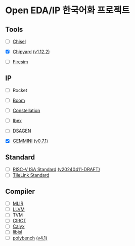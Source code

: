 # Open EDA/IP 한국어화 프로젝트

## Tools
- [ ] [Chisel](https://www.chisel-lang.org/docs) 
- [x] [Chipyard](https://chipyard.readthedocs.io/en/latest/index.html) [\(v1.12.2\)](https://github.com/ParkDongho/chipyard/blob/docs-kr-1.12.2/docs/index.rst)
- [ ] [Firesim](https://docs.fires.im/en/latest/)


## IP
- [ ] Rocket
- [ ] [Boom](https://docs.boom-core.org/en/latest/)
- [ ] [Constellation](https://constellation.readthedocs.io/en/latest/)
- [ ] [Ibex](https://ibex-core.readthedocs.io/en/latest/)
- [ ] [DSAGEN](https://dsa-framework.readthedocs.io/en/latest/)
- [x] [GEMMINI](https://github.com/ucb-bar/gemmini/blob/master/README.md) [\(v0.7.1\)](https://github.com/ParkDongho/gemmini/tree/docs-kr-0.7.1)


## Standard
- [ ] [RISC-V ISA Standard](https://github.com/riscv/riscv-isa-manual) [\(v20240411-DRAFT\)](https://github.com/ParkDongho/riscv-isa-manual/tree/docs-kr-v20240411-DRAFT)
- [ ] [TileLink Standard](https://www.sifive.com/document-file/tilelink-spec-1.9.3)

## Compiler
- [ ] [MLIR](https://mlir.llvm.org/)
- [ ] [LLVM](https://llvm.org/docs/)
- [ ] TVM
- [ ] [CIRCT]()
- [ ] [Calyx](https://calyxir.org/)
- [ ] [libisl](https://libisl.sourceforge.io/user.html)
- [ ] [polybench]() [\(v4.1\)](https://github.com/ParkDongho/polybench)
